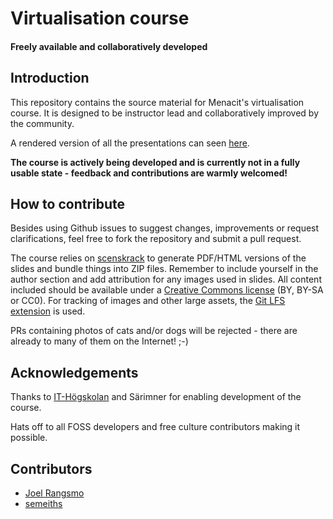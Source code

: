 # Virtualisation course
#### Freely available and collaboratively developed

## Introduction
This repository contains the source material for Menacit's virtualisation course.
It is designed to be instructor lead and collaboratively improved by the community.  
  
A rendered version of all the presentations can seen [here](https://t.menacit.se/virt_course).  
  
**The course is actively being developed and is currently not in a fully usable state -
feedback and contributions are warmly welcomed!**


## How to contribute
Besides using Github issues to suggest changes, improvements or request clarifications, feel free
to fork the repository and submit a pull request.  

The course relies on [scenskrack](https://github.com/Doctor-love/scenskrack) to generate PDF/HTML
versions of the slides and bundle things into ZIP files. Remember to include yourself in the author
section and add attribution for any images used in slides. All content included should be available
under a [Creative Commons license](https://github.com/Doctor-love/scenskrack) (BY, BY-SA or CC0).
For tracking of images and other large assets, the
[Git LFS extension](https://git-lfs.github.com/) is used.  
  
PRs containing photos of cats and/or dogs will be rejected - there are already to many of them on
the Internet! ;-)


## Acknowledgements
Thanks to [IT-Högskolan](https://www.iths.se/) and Särimner for enabling development of the course.
  
Hats off to all FOSS developers and free culture contributors making it possible.


## Contributors
- [Joel Rangsmo](https://github.com/doctor-love)
- [semeiths](https://github.com/semeiths)
